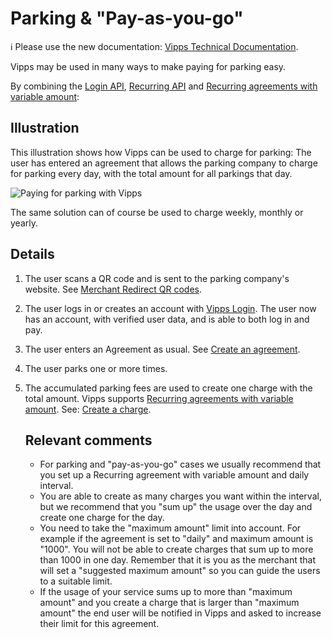 <!-- START_METADATA
---
title: Parking
pagination_next: null
pagination_prev: null
---
END_METADATA -->

# Parking & "Pay-as-you-go"

<!-- START_COMMENT -->
ℹ️ Please use the new documentation:
[Vipps Technical Documentation](https://vippsas.github.io/vipps-developer-docs/).
<!-- END_COMMENT -->

Vipps may be used in many ways to make paying for parking easy.

By combining the
[Login API](https://vippsas.github.io/vipps-developer-docs/docs/APIs/login-api),
[Recurring API](https://vippsas.github.io/vipps-developer-docs/docs/APIs/recurring-api)
and
[Recurring agreements with variable amount](https://vippsas.github.io/vipps-developer-docs/docs/APIs/recurring-api/vipps-recurring-api#recurring-agreements-with-variable-amount):

## Illustration

This illustration shows how Vipps can be used to charge for parking:
The user has entered an agreement that allows the parking company to charge for
parking every day, with the total amount for all parkings that day.

![Paying for parking with Vipps](parking-recurring-flow.png)

The same solution can of course be used to charge weekly, monthly or yearly.

## Details

1. The user scans a QR code and is sent to the parking company's website.
   See [Merchant Redirect QR codes](https://vippsas.github.io/vipps-developer-docs/docs/APIs/qr-api/vipps-qr-api#merchant-redirect-qr-codes).
2. The user logs in or creates an account with
   [Vipps Login](https://vippsas.github.io/vipps-developer-docs/docs/APIs/login-api/vipps-login-api-howitworks).
   The user now has an account, with verified user data, and is able to both log in and pay.
3. The user enters an Agreement as usual. See
   [Create an agreement](https://vippsas.github.io/vipps-developer-docs/docs/APIs/recurring-api/vipps-recurring-api#create-an-agreement).
4. The user parks one or more times.
5. The accumulated parking fees are used to create one charge with the total amount.
   Vipps supports
   [Recurring agreements with variable amount](https://vippsas.github.io/vipps-developer-docs/docs/APIs/recurring-api/vipps-recurring-api#recurring-agreements-with-variable-amount).
   See:
   [Create a charge](https://vippsas.github.io/vipps-developer-docs/docs/APIs/recurring-api/vipps-recurring-api#create-a-charge).
   
   ## Relevant comments  
   * For parking and "pay-as-you-go" cases we usually recommend that you set up a Recurring agreement with variable amount and daily interval.
   * You are able to create as many charges you want within the interval, but we recommend that you "sum up" the usage over the day and create one charge for the day.
   * You need to take the "maximum amount" limit into account. For example if the agreement is set to "daily" and maximum amount is "1000". You will not be  able to create charges that sum up to more than 1000 in one day. Remember that it is you as the merchant that will set a "suggested maximum amount" so  you can guide the users to a suitable limit. 
   * If the usage of your service sums up to more than "maximum amount" and you create a charge that is larger than "maximum amount" the end user will be notified in Vipps and asked to increase their limit for this agreement.

